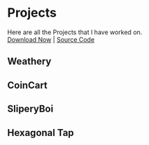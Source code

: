 # Projects
Here are all the Projects that I have worked on. <br />
[Download Now](https://play.google.com/store/apps/details?id=com.CPLLabs.weathery&hl=en-US)
| [Source Code](https://github.com/cpllabs/Weathery_Source_Code/)
## Weathery
## CoinCart
## SliperyBoi
## Hexagonal Tap
